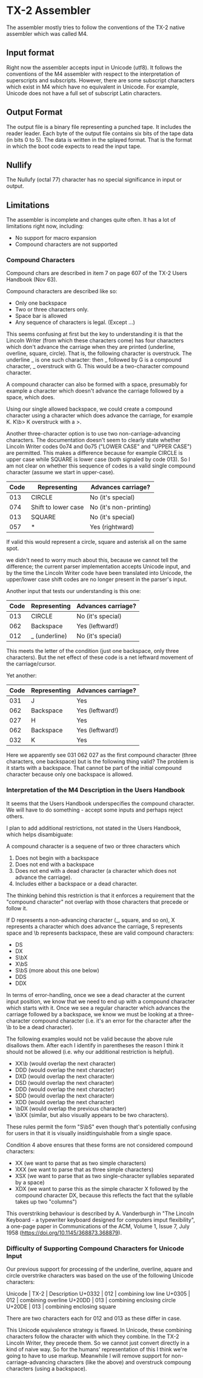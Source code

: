 # TX-2 Assembler

The assembler mostly tries to follow the conventions of the TX-2
native assembler which was called M4.

## Input format

Right now the assembler accepts input in Unicode (utf8).  It follows
the conventions of the M4 assembler with respect to the interpretation
of superscripts and subscripts.  However, there are some subscript
characters which exist in M4 which have no equivalent in Unicode.  For
example, Unicode does not have a full set of subscript Latin
characters.

## Output Format

The output file is a binary file representing a punched tape.  It
includes the reader leader.  Each byte of the output file contains six
bits of the tape data (in bits 0 to 5).  The data is written in the
splayed format.  That is the format in which the boot code expects to
read the input tape.

## Nullify

The Nullufy (octal 77) character has no special significance in input
or output.

## Limitations

The assembler is incomplete and changes quite often.  It has a lot of
limitations right now, including:

- No support for macro expansion
- Compound characters are not supported

### Compound Characters

Compound chars are described in item 7 on page 607 of the TX-2 Users
Handbook (Nov 63).

Compound characters are described like so:

- Only one backspace
- Two or three characters only.
- Space bar is allowed
- Any sequence of characters is legal. (Except ...)

This seems confusing at first but the key to understanding it is that
the Lincoln Writer (from which these characters come) has four
characters which don't advance the carriage when they are printed
(underline, overline, square, circle).  That is, the following
character is overstruck.  The underline _ is one such character: then
_ followed by G is a compound character, _ overstruck with G.  This
would be a two-character compound character.

A compound character can also be formed with a space, presumably for
example a character which doesn't advance the carriage followed by a
space, which does.

Using our single allowed backspace, we could create a compound
character using a character which does advance the carriage, for
example K.  K\b> K overstruck with a >.

Another three-character option is to use two non-carriage-advancing
characters.  The documentation doesn't seem to clearly state whether
Lincoln Writer codes 0o74 and 0o75 ("LOWER CASE" and "UPPER CASE") are
permitted.  This makes a difference because for example CIRCLE is
upper case while SQUARE is lower case (both signaled by code 013).  So
I am not clear on whether this sequence of codes is a valid single
compound character (assume we start in upper-case).

Code  | Representing          | Advances carriage?
----- | ------------          | ------------------
013   | CIRCLE                | No (it's special)
074   | Shift to lower case   | No (it's non-printing)
013   | SQUARE                | No (it's special)
057   | *                     | Yes (rightward)

If valid this would represent a circle, square and asterisk all on the
same spot.

we didn't need to worry much about this, because we cannot tell the
difference; the current parser implementation accepts Unicode input,
and by the time the Lincoln Writer code have been translated into
Unicode, the upper/lower case shift codes are no longer present in the
parser's input.


Another input that tests our understanding is this one:

Code  | Representing          | Advances carriage?
----- | ------------          | ------------------
013   | CIRCLE                | No (it's special)
062   | Backspace             | Yes (leftward!)
012   | _ (underline)         | No (it's special)

This meets the letter of the condition (just one backspace,
only three characters).  But the net effect of these code is a
net leftward movement of the carriage/cursor.

Yet another:

Code  | Representing          | Advances carriage?
----- | ------------          | ------------------
031   | J                     | Yes
062   | Backspace             | Yes (leftward!)
027   | H                     | Yes
062   | Backspace             | Yes (leftward!)
032   | K                     | Yes

Here we apparently see 031 062 027 as the first compound
character (three characters, one backspace) but is the
following thing valid?  The problem is it starts with a
backspace.  That cannot be part of the initial compound
character because only one backspace is allowed.

### Interpretation of the M4 Description in the Users Handbook

It seems that the Users Handbook underspecifies the compound
character.  We will have to do something - accept some inputs and
perhaps reject others.

I plan to add additional restrictions, not stated in the
Users Handbook, which helps disambiguate:

A compound character is a sequene of two or three characters
which

1. Does not begin with a backspace
2. Does not end with a backspace
3. Does not end with a dead character (a character which does
   not advance the carriage).
4. Includes either a backspace or a dead character.

The thinking behind this restriction is that it enforces a
requirement that the "compound character" not overlap with
those characters that precede or follow it.

If D represents a non-advancing character (_, square, and so
on), X represents a character which does advance the carriage,
S represents space and \b represents backspace, these are
valid compound characters:

- DS
- DX
- S\bX
- X\bS
- S\bS (more about this one below)
- DDS
- DDX

In terms of error-handling, once we see a dead character at the
current input position, we know that we need to end up with a compound
character which starts with it.  Once we see a regular character which
advances the carriage followed by a backspace, we know we must be
looking at a three-character compound character (i.e. it's an error
for the character after the \b to be a dead character).

The following examples would not be valid because the above rule
disallows them.  After each I identify in parentheses the reason I
think it should not be allowed (i.e. why our additional restriction is
helpful).

- XX\b (would overlap the next character)
- DDD  (would overlap the next character)
- DXD  (would overlap the next character)
- DSD  (would overlap the next character)
- DDD  (would overlap the next character)
- SDD  (would overlap the next character)
- XDD  (would overlap the next character)
- \bDX (would overlap the previous character)
- \bXX (similar, but also visually appears to be two characters).

These rules permit the form "S\bS" even though that's potentially
confusing for users in that it is visually insidtinguishable from a
single space.

Condition 4 above ensures that these forms are not considered compound
characters:

- XX  (we want to parse that as two simple characters)
- XXX (we want to parse that as three simple characters)
- XSX (we want to parse that as two single-character syllables
  separated by a space)
- XDX (we want to parse this as the simple character X followed by the
  compound character DX, because this reflects the fact that the
  syllable takes up two "columns")

This overstriking behaviour is described by A. Vanderburgh
in "The Lincoln Keyboard - a typewriter keyboard designed
for computers imput flexibility", a one-page paper in
Communications of the ACM, Volume 1, Issue 7, July 1958
(https://doi.org/10.1145/368873.368879).


### Difficulty of Supporting Compound Characters for Unicode Input

Our previous support for processing of the underline, overline, aquare
and circle overstrike characters was based on the use of the following
Unicode characters:

Unicode | TX-2 | Description
U+0332  | 012  | combining low line
U+0305  | 012  | combining overline
U+20DD  | 013  | combining enclosing circle
U+20DE  | 013  | combining enclosing square

There are two characters each for 012 and 013 as these differ in case.

This Unicode equivalence strategy is flawed.  In Unicode, these
combining characters follow the character with which they combine.  In
the TX-2 Lincoln Writer, they precede them.  So we cannot just convert
directly in a kind of naive way.  So for the humans' representation of
this I think we're going to have to use markup.  Meanwhile I will
remove support for non-carriage-advancing characters (like the above)
and overstruck compoung characters (using a backspace).
